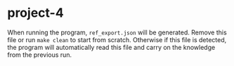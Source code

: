 # project-4

When running the program, `ref_export.json` will be generated. Remove this file or run `make clean` to start from scratch. Otherwise if this file is detected, the program will automatically read this file and carry on the knowledge from the previous run.